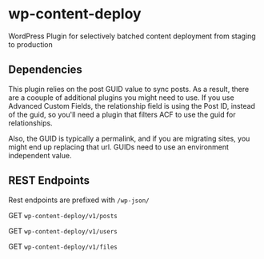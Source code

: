 # wp-content-deploy
WordPress Plugin for selectively batched content deployment from staging to production


## Dependencies
This plugin relies on the post GUID value to sync posts. As a result, there are a coouple of additional plugins you might need to use.
If you use Advanced Custom Fields, the relationship field is using the Post ID, instead of the guid, so you'll need a plugin that filters ACF to use the guid for relationships.

Also, the GUID is typically a permalink, and if you are migrating sites, you might end up replacing that url. GUIDs need to use an environment independent value.

## REST Endpoints
Rest endpoints are prefixed with ```/wp-json/```

GET
```wp-content-deploy/v1/posts```

GET
```wp-content-deploy/v1/users``` 

GET
```wp-content-deploy/v1/files```
